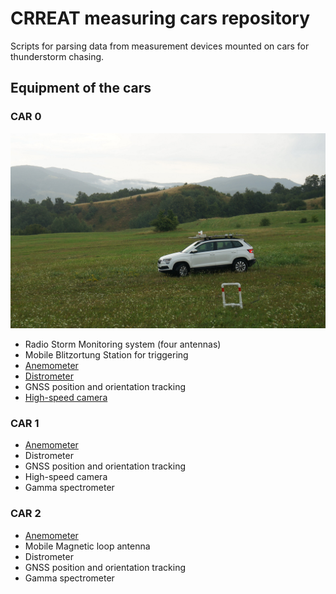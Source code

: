# CRREAT measuring cars repository

Scripts for parsing data from measurement devices mounted on cars for thunderstorm chasing.


## Equipment of the cars

### CAR 0

![CRREAT CAR 0 in action](doc/img/CRREAT_CAR0.JPG)

  * Radio Storm Monitoring system  (four antennas)
  * Mobile Blitzortung Station for triggering
  * [Anemometer](https://github.com/mlab-modules/WINDGAUGE03)
  * [Distrometer](https://github.com/UniversalScientificTechnologies/DISTROMETER01)
  * GNSS position and orientation tracking
  * [High-speed camera](https://www.krontech.ca/store/Chronos-1-4-High-Speed-Camera-p92268927)

### CAR 1

  * [Anemometer](https://github.com/mlab-modules/WINDGAUGE03)
  * Distrometer
  * GNSS position and orientation tracking
  * High-speed camera
  * Gamma spectrometer

### CAR 2

  * [Anemometer](https://github.com/mlab-modules/WINDGAUGE03)
  * Mobile Magnetic loop antenna
  * Distrometer
  * GNSS position and orientation tracking
  * Gamma spectrometer
